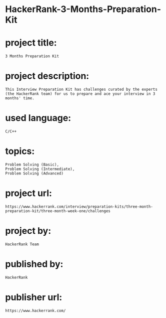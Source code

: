 # HackerRank-3-Months-Preparation-Kit

# project title:

    3 Months Preparation Kit

# project description:

    This Interview Preparation Kit has challenges curated by the experts (the HackerRank team) for us to prepare and ace your interview in 3 months' time.

# used language:

    C/C++

# topics:

    Problem Solving (Basic),
    Problem Solving (Intermediate),
    Problem Solving (Advanced)

# project url:

    https://www.hackerrank.com/interview/preparation-kits/three-month-preparation-kit/three-month-week-one/challenges

# project by:

    HackerRank Team

# published by:

    HackerRank

# publisher url:

    https://www.hackerrank.com/

